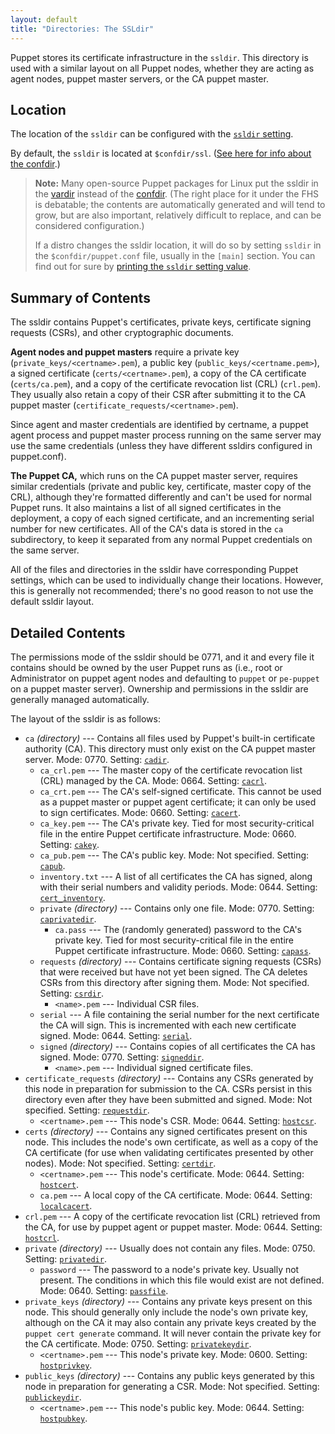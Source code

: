 ```yaml
---
layout: default
title: "Directories: The SSLdir"
---
```



[ssldir]: /references/3.stable/configuration.html#ssldir
[cadir]: /references/3.stable/configuration.html#cadir
[cacrl]: /references/3.stable/configuration.html#cacrl
[cacert]: /references/3.stable/configuration.html#cacert
[cakey]: /references/3.stable/configuration.html#cakey
[capub]: /references/3.stable/configuration.html#capub
[cert_inventory]: /references/3.stable/configuration.html#certinventory
[caprivatedir]: /references/3.stable/configuration.html#caprivatedir
[capass]: /references/3.stable/configuration.html#capass
[csrdir]: /references/3.stable/configuration.html#csrdir
[serial]: /references/3.stable/configuration.html#serial
[signeddir]: /references/3.stable/configuration.html#signeddir
[requestdir]: /references/3.stable/configuration.html#requestdir
[hostcsr]: /references/3.stable/configuration.html#hostcsr
[certdir]: /references/3.stable/configuration.html#certdir
[hostcert]: /references/3.stable/configuration.html#hostcert
[localcacert]: /references/3.stable/configuration.html#localcacert
[hostcrl]: /references/3.stable/configuration.html#hostcrl
[privatedir]: /references/3.stable/configuration.html#privatedir
[passfile]: /references/3.stable/configuration.html#passfile
[privatekeydir]: /references/3.stable/configuration.html#privatekeydir
[hostprivkey]: /references/3.stable/configuration.html#hostprivkey
[publickeydir]: /references/3.stable/configuration.html#publickeydir
[hostpubkey]: /references/3.stable/configuration.html#hostpubkey
[vardir]: ./dirs_vardir.html
[confdir]: ./dirs_confdir.html
[print_settings]: TODO


Puppet stores its certificate infrastructure in the `ssldir`. This directory is used with a similar layout on all Puppet nodes, whether they are acting as agent nodes, puppet master servers, or the CA puppet master.


## Location

The location of the `ssldir` can be configured with the [`ssldir` setting][ssldir].

By default, the `ssldir` is located at `$confdir/ssl`. ([See here for info about the confdir][confdir].)

> **Note:** Many open-source Puppet packages for Linux put the ssldir in the [vardir][] instead of the [confdir][]. (The right place for it under the FHS is debatable; the contents are automatically generated and will tend to grow, but are also important, relatively difficult to replace, and can be considered configuration.)
>
> If a distro changes the ssldir location, it will do so by setting `ssldir` in the `$confdir/puppet.conf` file, usually in the `[main]` section. You can find out for sure by [printing the `ssldir` setting value][print_settings].

## Summary of Contents

The ssldir contains Puppet's certificates, private keys, certificate signing requests (CSRs), and other cryptographic documents.

**Agent nodes and puppet masters** require a private key (`private_keys/<certname>.pem`), a public key (`public_keys/<certname.pem>`), a signed certificate (`certs/<certname>.pem`), a copy of the CA certificate (`certs/ca.pem`), and a copy of the certificate revocation list (CRL) (`crl.pem`). They usually also retain a copy of their CSR after submitting it to the CA puppet master (`certificate_requests/<certname>.pem`).

Since agent and master credentials are identified by certname, a puppet agent process and puppet master process running on the same server may use the same credentials (unless they have different ssldirs configured in puppet.conf).

**The Puppet CA,** which runs on the CA puppet master server, requires similar credentials (private and public key, certificate, master copy of the CRL), although they're formatted differently and can't be used for normal Puppet runs. It also maintains a list of all signed certificates in the deployment, a copy of each signed certificate, and an incrementing serial number for new certificates. All of the CA's data is stored in the `ca` subdirectory, to keep it separated from any normal Puppet credentials on the same server.

All of the files and directories in the ssldir have corresponding Puppet settings, which can be used to individually change their locations. However, this is generally not recommended; there's no good reason to not use the default ssldir layout.


## Detailed Contents

The permissions mode of the ssldir should be 0771, and it and every file it contains should be owned by the user Puppet runs as (i.e., root or Administrator on puppet agent nodes and defaulting to `puppet` or `pe-puppet` on a puppet master server). Ownership and permissions in the ssldir are generally managed automatically.

The layout of the ssldir is as follows:

* `ca` _(directory)_ --- Contains all files used by Puppet's built-in certificate authority (CA). This directory must only exist on the CA puppet master server. Mode: 0770. Setting: [`cadir`][cadir].
    * `ca_crl.pem` --- The master copy of the certificate revocation list (CRL) managed by the CA. Mode: 0664. Setting: [`cacrl`][cacrl].
    * `ca_crt.pem` --- The CA's self-signed certificate. This cannot be used as a puppet master or puppet agent certificate; it can only be used to sign certificates. Mode: 0660. Setting: [`cacert`][cacert].
    * `ca_key.pem` --- The CA's private key. Tied for most security-critical file in the entire Puppet certificate infrastructure. Mode: 0660. Setting: [`cakey`][cakey].
    * `ca_pub.pem` --- The CA's public key. Mode: Not specified. Setting: [`capub`][capub].
    * `inventory.txt` --- A list of all certificates the CA has signed, along with their serial numbers and validity periods. Mode: 0644. Setting: [`cert_inventory`][cert_inventory].
    * `private` _(directory)_ --- Contains only one file. Mode: 0770. Setting: [`caprivatedir`][caprivatedir].
        * `ca.pass` --- The (randomly generated) password to the CA's private key. Tied for most security-critical file in the entire Puppet certificate infrastructure. Mode: 0660. Setting: [`capass`][capass].
    * `requests` _(directory)_ --- Contains certificate signing requests (CSRs) that were received but have not yet been signed. The CA deletes CSRs from this directory after signing them. Mode: Not specified. Setting: [`csrdir`][csrdir].
        * `<name>.pem` --- Individual CSR files.
    * `serial` --- A file containing the serial number for the next certificate the CA will sign. This is incremented with each new certificate signed. Mode: 0644. Setting: [`serial`][serial].
    * `signed` _(directory)_ --- Contains copies of all certificates the CA has signed. Mode: 0770. Setting: [`signeddir`][signeddir].
        * `<name>.pem` --- Individual signed certificate files.
* `certificate_requests` _(directory)_ --- Contains any CSRs generated by this node in preparation for submission to the CA. CSRs persist in this directory even after they have been submitted and signed. Mode: Not specified. Setting: [`requestdir`][requestdir].
    * `<certname>.pem` --- This node's CSR. Mode: 0644. Setting: [`hostcsr`][hostcsr].
* `certs` _(directory)_ --- Contains any signed certificates present on this node. This includes the node's own certificate, as well as a copy of the CA certificate (for use when validating certificates presented by other nodes). Mode: Not specified. Setting: [`certdir`][certdir].
    * `<certname>.pem` --- This node's certificate. Mode: 0644. Setting: [`hostcert`][hostcert].
    * `ca.pem` --- A local copy of the CA certificate. Mode: 0644. Setting: [`localcacert`][localcacert].
* `crl.pem` --- A copy of the certificate revocation list (CRL) retrieved from the CA, for use by puppet agent or puppet master. Mode: 0644. Setting: [`hostcrl`][hostcrl].
* `private` _(directory)_ --- Usually does not contain any files. Mode: 0750. Setting: [`privatedir`][privatedir].
    * `password` --- The password to a node's private key. Usually not present. The conditions in which this file would exist are not defined. Mode: 0640. Setting: [`passfile`][passfile].
* `private_keys` _(directory)_ --- Contains any private keys present on this node. This should generally only include the node's own private key, although on the CA it may also contain any private keys created by the `puppet cert generate` command. It will never contain the private key for the CA certificate. Mode: 0750. Setting: [`privatekeydir`][privatekeydir].
    * `<certname>.pem` --- This node's private key. Mode: 0600. Setting: [`hostprivkey`][hostprivkey].
* `public_keys` _(directory)_ --- Contains any public keys generated by this node in preparation for generating a CSR. Mode: Not specified. Setting: [`publickeydir`][publickeydir].
    * `<certname>.pem` --- This node's public key. Mode: 0644. Setting: [`hostpubkey`][hostpubkey].

